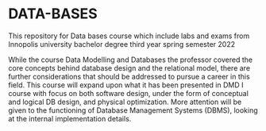 # DATA-BASES
This repository for Data bases course which include labs and exams from Innopolis university bachelor degree third year spring semester 2022

While the course Data Modelling and Databases the professor covered the core concepts behind database design and the relational model, there are further considerations that should be addressed to pursue a career in this field. This course will expand upon what it has been presented in DMD I course with focus on both software design, under the form of conceptual and logical DB design, and physical optimization. More attention will be given to the functioning of Database Management Systems (DBMS), looking at the internal implementation details.
